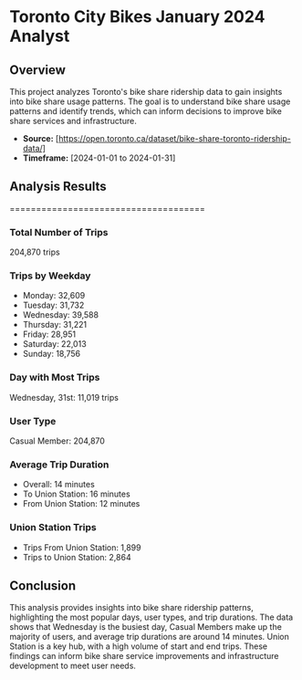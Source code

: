 # Toronto City Bikes January 2024 Analyst

## Overview

This project analyzes Toronto's bike share ridership data to gain insights into bike share usage patterns. The goal is to understand bike share usage patterns and identify trends, which can inform decisions to improve bike share services and infrastructure.

* **Source:** [https://open.toronto.ca/dataset/bike-share-toronto-ridership-data/]
* **Timeframe:** [2024-01-01 to 2024-01-31]

## Analysis Results
=====================================
### Total Number of Trips
  204,870 trips

### Trips by Weekday
* Monday: 32,609
* Tuesday: 31,732
* Wednesday: 39,588
* Thursday: 31,221
* Friday: 28,951
* Saturday: 22,013
* Sunday: 18,756

### Day with Most Trips
Wednesday, 31st: 11,019 trips
### User Type
Casual Member: 204,870

### Average Trip Duration
* Overall: 14 minutes
* To Union Station: 16 minutes
* From Union Station: 12 minutes

### Union Station Trips
- Trips From Union Station: 1,899
- Trips to Union Station: 2,864

Conclusion
-----------
This analysis provides insights into bike share ridership patterns, highlighting the most popular days, user types, and trip durations. The data shows that Wednesday is the busiest day, Casual Members make up the majority of users, and average trip durations are around 14 minutes. Union Station is a key hub, with a high volume of start and end trips. These findings can inform bike share service improvements and infrastructure development to meet user needs.
